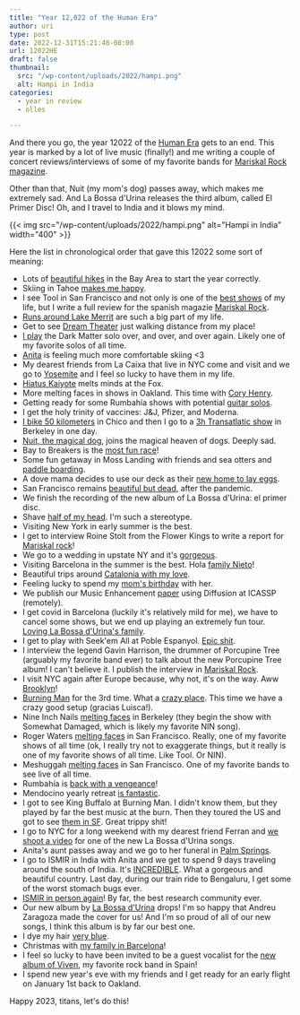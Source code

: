 ```yaml
---
title: "Year 12,022 of the Human Era"
author: uri
type: post
date: 2022-12-31T15:21:48-08:00
url: 12022HE
draft: false
thumbnail:
  src: "/wp-content/uploads/2022/hampi.png"
  alt: Hampi in India
categories:
  - year in review
  - olles

---
```


And there you go, the year 12022 of the [Human Era](https://en.wikipedia.org/wiki/Holocene_calendar) gets to an end.
This year is marked by a lot of live music (finally!) and me writing a couple of concert reviews/interviews of some of my favorite bands for [Mariskal Rock magazine](https://mariskalrock.com/). 

Other than that, Nuit (my mom's dog) passes away, which makes me extremely sad. And La Bossa d'Urina releases the third album, called El Primer Disc! Oh, and I travel to India and it blows my mind.

{{< img src="/wp-content/uploads/2022/hampi.png" alt="Hampi in India" width="400" >}}

Here the list in chronological order that gave this 12022 some sort of meaning:

- Lots of [beautiful hikes](https://www.instagram.com/p/CYiKVuTrlyX/) in the Bay Area to start the year correctly.
- Skiing in Tahoe [makes me happy](https://www.instagram.com/p/CYw-0WHvOzg/).
- I see Tool in San Francisco and not only is one of the [best shows](https://www.instagram.com/p/CY1pszUF0G-/) of my life, but I write a full review for the spanish magazie [Mariskal Rock](https://mariskalrock.com/cronicas/cronica-de-tool-en-san-francisco-romper-esquemas-e-inspirar-a-millones/).
- [Runs around Lake Merrit](https://www.instagram.com/p/CZACcuyJ7-6/) are such a big part of my life.
- Get to see [Dream Theater](https://www.instagram.com/p/CZqr2RurJts/) just walking distance from my place!
- [I play](https://www.instagram.com/p/CZ5bX5Ng9nN/) the Dark Matter solo over, and over, and over again. Likely one of my favorite solos of all time.
- [Anita](https://www.instagram.com/p/CaRLyP6LJnA/) is feeling much more comfortable skiing <3
- My dearest friends from La Caixa that live in NYC come and visit and we go to [Yosemite](https://www.instagram.com/p/CbJTI0RPuMv/?img_index=1) and I feel so lucky to have them in my life.
- [Hiatus Kaiyote](https://www.instagram.com/p/CbPF0rIuwla/?img_index=1) melts minds at the Fox.
- More melting faces in shows in Oakland. This time with [Cory Henry](https://www.instagram.com/p/CbwmRFVu_Gx/?img_index=1).
- Getting ready for some Rumbahía shows with potential [guitar solos](https://www.instagram.com/p/CcebWz4AW62/).
- I get the holy trinity of vaccines: J&J, Pfizer, and Moderna.
- [I bike 50 kilometers](https://www.instagram.com/p/Ccw8Mk2ugSc/?img_index=1) in Chico and then I go to a [3h Transatlatic show](https://www.instagram.com/p/Ccw8Mk2ugSc/?img_index=2) in Berkeley in one day.
- [Nuit, the magical dog](https://www.instagram.com/p/CdJKGEjgf88/), joins the magical heaven of dogs. Deeply sad.
- Bay to Breakers is the [most fun race](https://www.instagram.com/p/Cdn4UMGr6L_/?img_index=1)!
- Some fun getaway in Moss Landing with friends and sea otters and [paddle boarding](https://www.instagram.com/p/CeJaqKPAd08/).
- A dove mama decides to use our deck as their [new home to lay eggs](https://www.instagram.com/p/CebsMJGJuLe/?img_index=2).
- San Francisco remains [beautiful but dead](https://www.instagram.com/p/CenS1VYrV1W/), after the pandemic.
- We finish the recording of the new album of La Bossa d'Urina: el primer disc.
- Shave [half of my head](https://www.instagram.com/p/CepjJK3rOWx/?img_index=1). I'm such a stereotype.
- Visiting New York in early summer is the best.
- I get to interview Roine Stolt from the Flower Kings to write a report for [Mariskal rock](https://mariskalrock.com/entrevistas/entrevista-a-the-flower-kings-me-gusta-retomar-canciones-que-fueron-compuestas-por-otro-yo-distinto/)!
- We go to a wedding in upstate NY and it's [gorgeous](https://www.instagram.com/p/CfP5Tolrr7K/).
- Visiting Barcelona in the summer is the best. Hola [family Nieto](https://www.instagram.com/p/CfbGtB1oyeQ/)!
- Beautiful trips around [Catalonia with my love](https://www.instagram.com/p/Cf_F_7rIoah/?img_index=2).
- Feeling lucky to spend my [mom's birthday](https://www.instagram.com/p/CgFXtgHOJdp/) with her.
- We publish our Music Enhancement [paper](https://ccrma.stanford.edu/~urinieto/MARL/publications/ICASSP2022-MusicEnhancement.pdf) using Diffusion at ICASSP (remotely).
- I get covid in Barcelona (luckily it's relatively mild for me), we have to cancel some shows, but we end up playing an extremely fun tour. [Loving La Bossa d'Urina's family](https://www.instagram.com/p/CgJ3Lkko37W/).
- I get to play with Seek'em All at Poble Espanyol. [Epic shit](https://www.instagram.com/p/CgUPZMdgRdv/).
- I interview the legend Gavin Harrison, the drummer of Porcupine Tree (arguably my favorite band ever) to talk about the new Porcupine Tree album! I can't believe it. I publish the interview in [Mariskal Rock](https://mariskalrock.com/entrevistas/entrevista-a-porcupine-tree-es-posible-que-este-sea-el-ultimo-disco-y-la-ultima-gira-de-porcupine-tree/).
- I visit NYC again after Europe because, why not, it's on the way. Aww [Brooklyn](https://www.instagram.com/p/CghHleTuepA/)!
- [Burning Man](https://www.instagram.com/p/Chq5KLgOErW/) for the 3rd time. What a [crazy place](https://www.instagram.com/p/CiRm2-Eu0Ep/). This time we have a crazy good setup (gracias Luisca!).
- Nine Inch Nails [melting faces](https://www.instagram.com/p/CiZXSTBOUwN/) in Berkeley (they begin the show with Somewhat Damaged, which is likely my favorite NIN song).
- Roger Waters [melting faces](https://www.instagram.com/p/Ci5jbGrpoPU/?img_index=1) in San Francisco. Really, one of my favorite shows of all time (ok, I really try not to exaggerate things, but it really is one of my favorite shows of all time. Like Tool. Or NIN).
- Meshuggah [melting faces](https://www.instagram.com/p/CjUkmE8O4_s/) in San Francisco. One of my favorite bands to see live of all time.
- Rumbahía is [back with a vengeance](https://www.instagram.com/p/CjzJvIMr9Hb/?img_index=1)!
- Mendocino yearly retreat [is fantastic](https://www.instagram.com/p/CkIAUadOHhE/).
- I got to see King Buffalo at Burning Man. I didn't know them, but they played by far the best music at the burn. Then they toured the US and got to see [them in SF](https://www.instagram.com/p/CkfS5TFuIMN/?img_index=1). Great trippy shit!
- I go to NYC for a long weekend with my dearest friend Ferran and [we shoot a video](https://www.instagram.com/p/ClX8YgnLSsj/) for one of the new La Bossa d'Urina songs.
- Anita's aunt passes away and we go to her funeral in [Palm Springs](https://www.instagram.com/p/Ck4LXRPvopV/).
- I go to ISMIR in India with Anita and we get to spend 9 days traveling around the south of India. It's [INCREDIBLE](https://www.instagram.com/p/CloYO2kL0ox/?img_index=1). What a gorgeous and beautiful country. Last day, during our train ride to Bengaluru, I get some of the worst stomach bugs ever.
- [ISMIR in person again](https://www.instagram.com/p/Cl8gfo1vGtP/?img_index=1)! By far, the best research community ever.
- Our new album by [La Bossa d'Urina](https://www.instagram.com/p/Cl-20Neozsf/) drops! I'm so happy that Andreu Zaragoza made the cover for us! And I'm so proud of all of our new songs, I think this album is by far our best one.
- I dye my hair [very blue](https://www.instagram.com/p/CmMkYADo4Bc/?img_index=1).
- Christmas with [my family in Barcelona](https://www.instagram.com/p/CmmngW3IAL5/)!
- I feel so lucky to have been invited to be a guest vocalist for the [new album of Viven](https://www.instagram.com/p/CmuwfUToQwW/), my favorite rock band in Spain!
- I spend new year's eve with my friends and I get ready for an early flight on January 1st back to Oakland.

Happy 2023, titans, let's do this!
